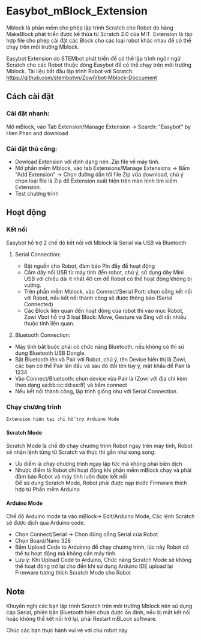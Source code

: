 # Easybot_mBlock_Extension

Mblock là phần mềm cho phép lập trình Scratch cho Robot do hãng MakeBlock phát triển được kế thừa từ Scratch 2.0 của MIT.
Extension là tập hợp file cho phép cài đặt các Block cho các loại robot khác nhau để có thể chạy trên môi trường Mblock. 

Easybot Extension do STEMbot phát triển để có thể lập trình ngôn ngữ Scratch cho các Robot thuộc dòng Easybot để có thể chạy trên môi trường Mblock. 
Tài liệu bắt đầu lập trình Robot với Scratch: https://github.com/stembotvn/ZowiVbot-Mblock-Doccument 



## Cách cài đặt

 ### Cài đặt nhanh:
 Mở mBlock, vào Tab Extension/Manage Extension -> Search: "Easybot" by Hien Phan and download 
 ### Cài đặt thủ công: 
* Dowload Extension với định dạng nén .Zip file về máy tính. 
* Mở phần mềm Mblock, vào tab Extensions/Manage Extensions -> Bấm "Add Extension" -> Chọn đường dẫn tới file Zip vừa download, chú ý chọn loại file là Zip để Extension xuất hiện trên màn hình tìm kiếm Extension. 
* Test chương trình 
## Hoạt động
### Kết nối
Easybot hỗ trợ 2 chế độ kết nối với Mblock là Serial via USB và Bluetooth
1. Serial Connection:
   * Bật nguồn cho Robot, đảm bảo Pin đầy để hoạt động
   * Cắm dây nối USB từ máy tính đến robot, chú ý, sử dụng dây Mini USB với chiều dài ít nhất 40 cm để Robot có thể hoạt động không bị vướng. 
   * Trên phần mềm Mblock, vào Connect/Serial Port: chọn cổng kết nối với Robot, nếu kết nối thành công sẽ được thông báo (Serial Connected)
   * Các Block liên quan đến hoạt động của robot thì vào mục Robot, Zowi Vbot hỗ trợ 3 loại Block: Move, Gesture và Sing với rất nhiều thuộc tính liên quan.
   
 2. Bluetooth Connection: 
 * Máy tính bắt buộc phải có chức năng Bluetooth, nếu không có thì sử dụng Bluetooth USB Dongle. 
 * Bật Bluetooth lên và Pair với Robot, chú ý, tên Device hiển thị là Zowi, các bạn có thể Pair lần đầu và sau đó đổi tên tùy ý, mật khẩu để Pair là 1234
 * Vào Connect/Bluetooth: chọn device vừa Pair là (Zowi với địa chỉ kèm theo dạng aa:bb:cc:dd:ee:ff) và bấm connect 
 * Nếu kết nối thành công, lập trình giống như với Serial Connection. 
 ### Chạy chương trình
    Extension hiện tại chỉ hỗ trợ Arduino Mode
    
 #### Scratch Mode 
   Scratch Mode là chế độ chạy chương trình Robot ngay trên máy tính, Robot sẽ nhận lệnh từng từ Scratch và thực thi gần như song song: 
   - Ưu điểm là chạy chương trình ngay lập tức mà không phải biên dịch
   - Nhược điểm là Robot chỉ hoạt động khi phần mềm mBlock chạy và phải đảm bảo Robot và máy tính luôn được kết nối  
     Để sử dụng Scratch Mode, Robot phải được nạp trước Firmware thích hợp từ Phần mềm Arduino

 #### Arduino Mode
 Chế độ Arduino mode ta vào mBlock-> Edit/Arduino Mode, Các lệnh Scratch sẽ được dịch qua Arduino code.
   - Chọn Connect/Serial -> Chọn đúng cổng Serial của Robot
   - Chọn Board/Nano 328 
   - Bấm Upload Code to Arduinno để chạy chương trình, lúc này Robot có thể tự hoạt động mà không cần máy tính.
   - Lưu ý: Khi Upload Code to Arduino, Chức năng Scratch Mode sẽ không thể hoạt động trở lại cho đến khi sử dụng Arduino IDE upload lại Firmware tương thích Scratch Mode cho Robot
 ## Note
   Khuyến nghị các bạn lập trình Scratch trên môi trường Mblock nên sử dụng cáp Serial, phiên bản Bluetooth hiện chưa được ổn đinh, nếu bị mất kết nối hoặc không thể kết nối trở lại, phải Restart mBLock software.
   
   Chúc các bạn thực hành vui vẻ với chú robot này
 
 

